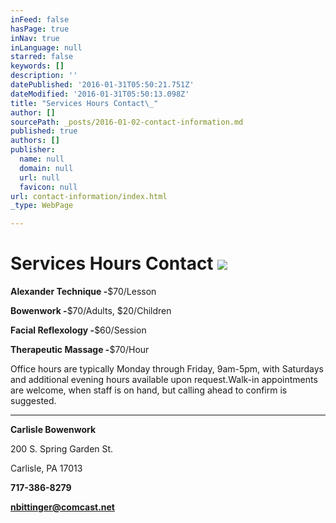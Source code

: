 ```yaml
---
inFeed: false
hasPage: true
inNav: true
inLanguage: null
starred: false
keywords: []
description: ''
datePublished: '2016-01-31T05:50:21.751Z'
dateModified: '2016-01-31T05:50:13.098Z'
title: "Services Hours Contact\_"
author: []
sourcePath: _posts/2016-01-02-contact-information.md
published: true
authors: []
publisher:
  name: null
  domain: null
  url: null
  favicon: null
url: contact-information/index.html
_type: WebPage

---
```

# Services Hours Contact ![](https://the-grid-user-content.s3-us-west-2.amazonaws.com/7c33ca54-a866-46a8-8bdc-3f8f7ffd58cb.jpg)

**Alexander Technique -**$70/Lesson

**Bowenwork -**$70/Adults, $20/Children

**Facial Reflexology -**$60/Session

**Therapeutic Massage -**$70/Hour

Office hours are typically Monday through Friday, 9am-5pm, with Saturdays and additional evening hours available upon request.Walk-in appointments are welcome, when staff is on hand, but calling ahead to confirm is suggested.

****

**Carlisle Bowenwork**

200 S. Spring Garden St.

Carlisle, PA 17013

**717-386-8279**

**nbittinger@comcast.net**